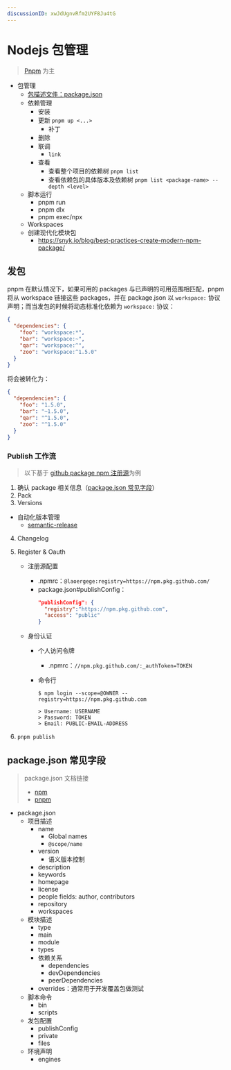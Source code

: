 ```yaml
---
discussionID: xwJdUgnvRfm2UYF8Ju4tG
---
```


# Nodejs 包管理

> [Pnpm](https://pnpm.io/) 为主

- 包管理
  - [包描述文件：package.json](#packagejson-常见字段)
  - 依赖管理
    - 安装
    - 更新 `pnpm up <...>`
      - 补丁
    - 删除
    - 联调
      - `link`
    - 查看
      - 查看整个项目的依赖树 `pnpm list`
      - 查看依赖包的具体版本及依赖树 `pnpm list <package-name> --depth <level>`
  - 脚本运行
    - pnpm run
    - pnpm dlx
    - pnpm exec/npx
  - Workspaces
  - 创建现代化模块包
    - https://snyk.io/blog/best-practices-create-modern-npm-package/

## 发包

pnpm 在默认情况下，如果可用的 packages 与已声明的可用范围相匹配，pnpm 将从 workspace 链接这些 packages，并在 package.json 以 `workspace:` 协议声明；而当发包的时候将动态标准化依赖为 `workspace:` 协议：

```json
{
  "dependencies": {
    "foo": "workspace:*",
    "bar": "workspace:~",
    "qar": "workspace:^",
    "zoo": "workspace:^1.5.0"
  }
}
```

将会被转化为：

```json
{
  "dependencies": {
    "foo": "1.5.0",
    "bar": "~1.5.0",
    "qar": "^1.5.0",
    "zoo": "^1.5.0"
  }
}
```

### Publish 工作流

> 以下基于 [github package npm 注册源](https://docs.github.com/cn/packages/working-with-a-github-packages-registry/working-with-the-npm-registry)为例

1. 确认 package 相关信息（[package.json 常见字段](#packagejson-常见字段)）
2. Pack
3. Versions
  - 自动化版本管理
    - [semantic-release](https://github.com/semantic-release/semantic-release)
4. Changelog
5. Register & Oauth

   - 注册源配置
     - .npmrc：`@laoergege:registry=https://npm.pkg.github.com/`
     - package.json#publishConfig：
       ```json
       "publishConfig": {
         "registry":"https://npm.pkg.github.com",
         "access": "public"
       }
       ```
   - 身份认证

     - 个人访问令牌
       - .npmrc：`//npm.pkg.github.com/:_authToken=TOKEN`
     - 命令行

       ```shell
       $ npm login --scope=@OWNER --registry=https://npm.pkg.github.com

       > Username: USERNAME
       > Password: TOKEN
       > Email: PUBLIC-EMAIL-ADDRESS
       ```

6. `pnpm publish`

## package.json 常见字段

> package.json 文档链接
>
> - [npm](https://docs.npmjs.com/cli/v8/configuring-npm/package-json)
> - [pnpm](https://pnpm.io/zh/package_json)

- package.json
  - 项目描述
    - name
      - Global names
      - `@scope/name`
    - version
      - 语义版本控制
    - description
    - keywords
    - homepage
    - license
    - people fields: author, contributors
    - repository
    - workspaces
  - 模块描述
    - type
    - main
    - module
    - types
    - 依赖关系
      - dependencies
      - devDependencies
      - peerDependencies
    - overrides：通常用于开发覆盖包做测试
  - 脚本命令
    - bin
    - scripts
  - 发包配置
    - publishConfig
    - private
    - files
  - 环境声明
    - engines



